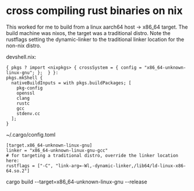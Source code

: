# cross compiling rust binaries on nix

This worked for me to build from a linux aarch64 host -> x86_64 target. The build
machine was nixos, the target was a traditional distro. Note the rustflags setting
the dynamic-linker to the traditional linker location for the non-nix distro.

devshell.nix:
```
{ pkgs ? import <nixpkgs> { crossSystem = { config = "x86_64-unknown-linux-gnu"; };  } }:
pkgs.mkShell {
  nativeBuildInputs = with pkgs.buildPackages; [
    pkg-config
    openssl
    clang
    rustc
    gcc
    stdenv.cc
  ];
}
```

~/.cargo/config.toml
```
[target.x86_64-unknown-linux-gnu]
linker = "x86_64-unknown-linux-gnu-gcc"
# for targeting a traditional distro, override the linker location here:
rustflags = ["-C", "link-arg=-Wl,-dynamic-linker,/lib64/ld-linux-x86-64.so.2"]
```

cargo build --target=x86_64-unknown-linux-gnu --release
